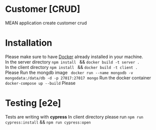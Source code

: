 # Customer [CRUD]
MEAN application create customer crud

# Installation
Please make sure to have [Docker](https://docs.docker.com/docker-for-windows/install/) already installed in your machine.<br/>
In the server directory  ``` npm install  ``` && ```docker build -t server .``` <br/>
In the client directory  ``` npm install  ``` && ```docker build -t client .``` <br/>
Please Run the mongdb image  ``` docker run --name mongodb -v mongodata:/data/db -d -p 27017:27017 mongo```
Run the docker container  ```docker-compose up --build``` 
Please 
# Testing [e2e]
Tests are writing with **cypress**
In client directory please run ```npm run cypress:install``` &&  ```npm run cypress:open```

